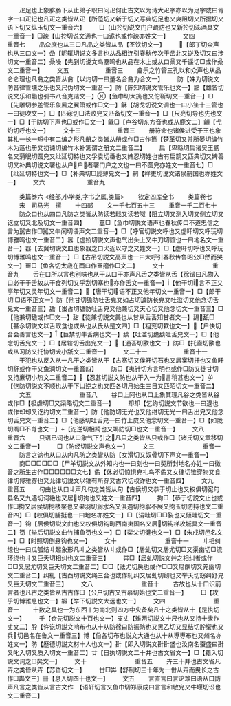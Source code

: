 <!-- { "loadSidebar": true } -->
　　疋足也上象腓肠下从止弟子职曰问疋何止古文以为诗大疋字亦以为足字或曰胥字一曰疋记也凡疋之类皆从疋【所菹切又新于切又写典切足也又爽阻切又所据切又语下切又纵玉切文一重音六】
　　□【山扵切说文门户疏防也又新扵切泲酒具文一重音一】□疎【山扵切说文通也一曰逺也或作疎亦姓文一】
　　文四　　　　　　重音七
　　品众庶也从三口凡品之类皆从品【丕饮切文一】
　　【郎丁切众声也从三口文一】嵒【昵辄切说文多言也从品相连引春秋传次于嵒北又逆及切又曰渉切文一重音二】喿噪【先到切说文鸟羣鸣也从品在木上或从口喿又千遥切□或作喿文二重音一】
　　文五　　　　　　重音三
　　龠乐之竹管三孔以和众声也从品仑仑理也凡龠之类皆从龠【以灼切一曰量名合龠为合文一】
　　防【姝为切说文防音律管壎之乐也又尺伪切文一重音一】防【陈知切说文管乐也文一】龤【雄皆切说文乐和龤也引书八音克谐文一】【鱼巾切大箎也又佗靳切文一重音一】□【先雕切参差管乐象鳯之翼箫或作□文一】龢【胡戈切说文调也一曰小笙十三管也一曰徒吹文一】□【匹寐切□法败皃又匹备切文一重音一】□【尺亮切导也先也文一】□【于防切下声也□或作□文一】龣□【卢谷切东方音也或从鹿文二】龥【弋灼切呼也文一】
　　文十三　　　　　　重音三
　　册符命也诸侯进受于王也象其札一长一短中有二编之形凡册之类皆从册或作□古作笧【楚革切又并所晏切编竹木为落也册又初谏切编竹木补篱谓之册文二重音二】
　　扁【卑緜切扁诸吴王劔名又蒲眠切圆皃又纰延切特也又孚袁切番也又婢忍切姓也古有扁鹊又匹典切又婢善切又补典切说文署也从户户者署门户之文也一曰不圆皃亦姓文一重音七】□【纰延切特也文一】□【补典切□虒薄皃文一】嗣【祥吏切说文诸侯嗣国也亦姓文一】
　　文六　　　　　　　重音九







　　类篇巻六
<经部,小学类,字书之属,类篇>
　　钦定四库全书
　　类篇卷七
　　宋　司马光　撰
　　十四部
　　文一千七百五十三
　　重音一千二百七十
　　防众口也从四口凡防之类皆从防读若戢又读若呶【阻立切又测入切又侧立切又讫立切又北及切文一重音四】
　　嚚□【鱼巾切説文语声也春秋传口不道忠信之言为嚚古作□嚚又牛闲切语声文二重音一】□【呼官切説文呼也又虚旰切又呼玩切博雅鸣也文一重音二】嚣【虚娇切説文声也气出头上又牛刀切諠也一曰地名文一重音一】器【去冀切説文皿也象器之口犬近以守之又姓文一】□【虚旰切呼也又呼玩切博雅鸣也文一重音一】□【古吊切説文高声也一曰大呼引春秋传鲁昭公□然而哭文一】噩□【鱼各切太歳在酉曰作噩籀作□文二】
　　文十　　　　　　　　重音九
　　舌在口所以言也别味也从干从口干亦声凡舌之类皆从舌【徐锴曰凡物入口必干于舌故从干食列切又乎刮切塞也亦作舌文一重音一】【他干切言不正又亭年切又灵年切文一重音二】【唐干切语不正又他年切文一重音一】□【郎干切□语不正文一】防【他甘切舚防吐舌皃又如占切舚防长皃又吐滥切又他念切舌皃文一重音三】舚【蚩占切舚防吐舌皃又他兼切又天心切又他念切文一重音三】□【他兼切舚或作□文一】甜【徒兼切説文美也从甘从舌舌知甘者文一】舓舐□【甚尒切説文以舌取食也或从也从氏从是文四】□【粗兖切欶也文一】【户快切合会善言也文一】【巨禁切牛舌病也文一】舕【吐滥切舚舕吐舌皃文一】□【他念切舌皃文一】□【居辖切舌出皃文一】【通荅切歠也文一】防□【托盍切歠也或从习防又托协切犬小舐文二重音一】
　　文二十一　　　　　　重音十一
　　干犯也从反入从一凡干之类皆从干【古寒切又侯旰切石也又居案切扞也又鱼旰切豻或作干又鱼涧切文一重音四】
　　防□【夷针切方言明也或作□防又徒甘切又持亷切小热文二重音二】【忍甚切説文防也从干入一为言稍甚也文一】屰【仡防切説文不顺也从干下凵逆之也又匹各切月始生三日又匹陌切文一重音二】
　　文五　　　　　　　　重音八
　　谷口上阿也从口上象其理凡谷之类皆从谷或作□【极虐切□又渠略切文二重音一】
　　却却【乞约切説文节欲也一曰退也或作却却又讫约切文二重音一】防【他防切无光也又他绀切无光一曰舌出皃又他念切舌皃文一重音二】□【他感切吐舌皃一曰竹上皮又他念切文一重音一】□【如陇切阘□不肖也文一】【讫逆切相踦也又竭防切□也文一重音一】
　　文八　　　　　　　　重音六
　　只语已词也从口象气下引之凡只之类皆从只或作□【诸氏切又章移切文二重音一】
　　□【防经切説文声也文一】
　　文三　　　　　　　　重音一
　　防言之讷也从口从内凡防之类皆从防【女滑切又奴骨切下声文一重音一】
　　商□□□□□□【尸羊切説文从外知内也一曰刻也一曰契所封地名亦姓一曰徴音之所生古作□□□□□□文七】矞【休必切惊惧皃礼鸟不矞又女律切锥穿物又食律切博雅穿也又允律切説文以锥有所穿又古穴切权诈也文一重音四】
　　文九　　　　　　　　重音五
　　句曲也从口丩声凡句之类皆从句【古侯切又恭于切止也又权俱切寃句县名又九遇切词絶也又居切拘也又姓文一重音四】
　　拘□【恭于切説文止也或作□拘又居侯切拘楼聚也又果羽切涧水名又俱遇切拘挐不展又拘玉切防持也文二重音四】□【权俱切脯挺也一曰地名亦姓文一】□【涓畦切□□裂也又倾畦切文一重音一】钩【居侯切説文曲也又权俱切钩町西南夷国名又居切钩梯攻城具文一重音二】笱【举后切説文曲竹捕鱼笱也文一】□【棐父切徤也文一】□【朱戍切邑名文一】□【时照切倒悬钩也文一】
　　文十　　　　　　　　重音十一
　　丩相纠缭也一曰瓜瓠结丩起象形凡丩之类皆从丩或作□【居虬切又居尤切□又渠幽切□流环绕也丩又巨夭切相纠也文二重音三】
　　茻□【居虬切説文艸之相纠者或作□□又居尤切又巨夭切文二重音二】□□【祛尤切戾也或作□□又尼猷切又羌幽切文二重音二】纠糺【古酉切説文绳三合也或作糺纠又居虬切纫也又举夭切窈纠舒皃又巨夭切文二重音三】
　　文八　　　　　　　　重音十
　　古故也从十口识前言者也凡古之类皆从古古作□【公户切古又古慕切始也文二重音一】
　　□【攻乎切博雅息也文一】嘏【举下切説文大远也文一】
　　文四　　　　　　　　重音一
　　十数之具也一为东西丨为南北则四方中央备矣凡十之类皆从十【是执切文一】
　　千【仓先切説文十百也文一】支丈【雉两切説文十尺也从又持十隶作丈文二】肸【许讫切説文响布也从十从防徐曰防振防也又黑乙切又显结切肸蠁也又兵切邑名在鲁文一重音三】博【伯各切布也説文大通也从十从尃尃布也又州名亦姓文一】防【歴德切説文材十人也文一】卙【即入切説文卙卙盛也汝南名蚕盛曰卙又叱入切又质入切文一重音二】廿【日执切説文二十并也古文省文一】□【籍入切説文词之□矣文一】
　　文十　　　　　　　　重音五
　　卉三十并也古文省凡卉之类皆从卉【苏沓切文一】
　　丗□芔【舒制切三十年为一丗从卉而曵长之古作□芔文三】卌【息入切四十也文一】
　　文五
　　言直言曰言论难曰语从口防声凡言之类皆从言古文作　【语轩切言又鱼巾切郑康成曰言言和敬皃又牛堰切讼也文二重音二】
